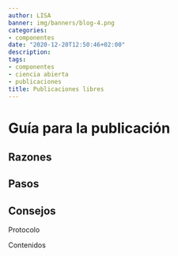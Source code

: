 ```yaml
---
author: LISA
banner: img/banners/blog-4.png
categories:
- componentes
date: "2020-12-20T12:50:46+02:00"
description: 
tags:
- componentes
- ciencia abierta
- publicaciones
title: Publicaciones libres
---
```


# Guía para la publicación

## Razones

## Pasos

## Consejos

Protocolo

Contenidos